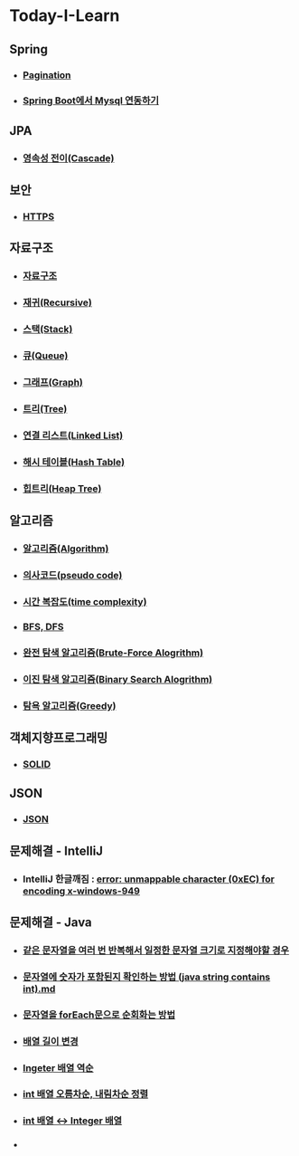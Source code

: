 # Today-I-Learn
 
## **Spring**
- ### [Pagination](https://github.com/kung036/Today-I-Learn/blob/main/Spring/Pagination.md)
- ### [Spring Boot에서 Mysql 연동하기]()

## **JPA**
- ### [영속성 전이(Cascade)](https://github.com/kung036/Today-I-Learn/blob/main/JPA/%EC%98%81%EC%86%8D%EC%84%B1%20%EC%A0%84%EC%9D%B4(Cascade).md)

## **보안**
- ### [HTTPS]()

## **자료구조**
- ### [자료구조](https://github.com/kung036/Today-I-Learn/blob/main/%EC%9E%90%EB%A3%8C%EA%B5%AC%EC%A1%B0/%EC%9E%90%EB%A3%8C%EA%B5%AC%EC%A1%B0.md)
- ### [재귀(Recursive)](https://github.com/kung036/Today-I-Learn/blob/main/%EC%9E%90%EB%A3%8C%EA%B5%AC%EC%A1%B0/%EC%9E%AC%EA%B7%80(Recursive).md)
- ### [스택(Stack)](https://github.com/kung036/Today-I-Learn/blob/main/%EC%9E%90%EB%A3%8C%EA%B5%AC%EC%A1%B0/%EC%8A%A4%ED%83%9D(Stack).md)
- ### [큐(Queue)](https://github.com/kung036/Today-I-Learn/blob/main/%EC%9E%90%EB%A3%8C%EA%B5%AC%EC%A1%B0/%ED%81%90(Queue).md)
- ### [그래프(Graph)](https://github.com/kung036/Today-I-Learn/blob/main/%EC%9E%90%EB%A3%8C%EA%B5%AC%EC%A1%B0/%EA%B7%B8%EB%9E%98%ED%94%84(Graph).md)
- ### [트리(Tree)](https://github.com/kung036/Today-I-Learn/blob/main/%EC%9E%90%EB%A3%8C%EA%B5%AC%EC%A1%B0/%ED%8A%B8%EB%A6%AC(Tree).md)
- ### [연결 리스트(Linked List)](https://github.com/kung036/Today-I-Learn/blob/main/%EC%9E%90%EB%A3%8C%EA%B5%AC%EC%A1%B0/%EC%97%B0%EA%B2%B0%20%EB%A6%AC%EC%8A%A4%ED%8A%B8(Linked%20List).md)
- ### [해시 테이블(Hash Table)](https://github.com/kung036/Today-I-Learn/blob/main/%EC%9E%90%EB%A3%8C%EA%B5%AC%EC%A1%B0/%ED%95%B4%EC%8B%9C%20%ED%85%8C%EC%9D%B4%EB%B8%94(Hash%20Table).md)
- ### [힙트리(Heap Tree)](https://github.com/kung036/Today-I-Learn/blob/main/%EC%9E%90%EB%A3%8C%EA%B5%AC%EC%A1%B0/%ED%9E%99%ED%8A%B8%EB%A6%AC(Heap%20Tree).md)

## **알고리즘**
- ### [알고리즘(Algorithm)](https://github.com/kung036/Today-I-Learn/blob/main/%EC%95%8C%EA%B3%A0%EB%A6%AC%EC%A6%98/%EC%95%8C%EA%B3%A0%EB%A6%AC%EC%A6%98(Algorithm).md)
- ### [의사코드(pseudo code)](https://github.com/kung036/Today-I-Learn/blob/main/%EC%95%8C%EA%B3%A0%EB%A6%AC%EC%A6%98/%EC%9D%98%EC%82%AC%EC%BD%94%EB%93%9C(pseudo%20code).md)
- ### [시간 복잡도(time complexity)](https://github.com/kung036/Today-I-Learn/blob/main/%EC%95%8C%EA%B3%A0%EB%A6%AC%EC%A6%98/%EC%8B%9C%EA%B0%84%20%EB%B3%B5%EC%9E%A1%EB%8F%84(time%20complexity).md)
- ### [BFS, DFS](https://github.com/kung036/Today-I-Learn/blob/main/%EC%95%8C%EA%B3%A0%EB%A6%AC%EC%A6%98/BFS%2C%20DFS.md)
- ### [완전 탐색 알고리즘(Brute-Force Alogrithm)](https://github.com/kung036/Today-I-Learn/blob/main/%EC%95%8C%EA%B3%A0%EB%A6%AC%EC%A6%98/%EC%99%84%EC%A0%84%20%ED%83%90%EC%83%89%20%EC%95%8C%EA%B3%A0%EB%A6%AC%EC%A6%98(Brute-Force%20Alogrithm).md)
- ### [이진 탐색 알고리즘(Binary Search Alogrithm)](https://github.com/kung036/Today-I-Learn/blob/main/%EC%95%8C%EA%B3%A0%EB%A6%AC%EC%A6%98/%EC%9D%B4%EC%A7%84%20%ED%83%90%EC%83%89%20%EC%95%8C%EA%B3%A0%EB%A6%AC%EC%A6%98(Binary%20Search%20Alogrithm).md)
- ### [탐욕 알고리즘(Greedy)](https://github.com/kung036/Today-I-Learn/blob/main/%EC%95%8C%EA%B3%A0%EB%A6%AC%EC%A6%98/%ED%83%90%EC%9A%95%20%EC%95%8C%EA%B3%A0%EB%A6%AC%EC%A6%98(Greedy).md)

## **객체지향프로그래밍**
-  ### [SOLID](https://github.com/kung036/Today-I-Learn/blob/main/%EA%B0%9D%EC%B2%B4%EC%A7%80%ED%96%A5%ED%94%84%EB%A1%9C%EA%B7%B8%EB%9E%98%EB%B0%8D/SOLID.md)

## **JSON**
-  ### [JSON](https://github.com/kung036/Today-I-Learn/blob/main/JSON.md)

## **문제해결 - IntelliJ**
-  ### IntelliJ 한글깨짐 : [error: unmappable character (0xEC) for encoding x-windows-949](https://github.com/kung036/Today-I-Learn/blob/main/%EB%AC%B8%EC%A0%9C%ED%95%B4%EA%B2%B0%20-%20IntelliJ/%ED%95%9C%EA%B8%80%EA%B9%A8%EC%A7%90.md)
 
## **문제해결 - Java**
- ### [같은 문자열을 여러 번 반복해서 일정한 문자열 크기로 지정해야할 경우](https://github.com/kung036/Today-I-Learn/blob/main/%EB%AC%B8%EC%A0%9C%ED%95%B4%EA%B2%B0%20-%20Java/%EA%B0%99%EC%9D%80%20%EB%AC%B8%EC%9E%90%EC%97%B4%EC%9D%84%20%EC%97%AC%EB%9F%AC%20%EB%B2%88%20%EB%B0%98%EB%B3%B5%ED%95%B4%EC%84%9C%20%EC%9D%BC%EC%A0%95%ED%95%9C%20%EB%AC%B8%EC%9E%90%EC%97%B4%20%ED%81%AC%EA%B8%B0%EB%A1%9C%20%EC%A7%80%EC%A0%95%ED%95%B4%EC%95%BC%ED%95%A0%20%EA%B2%BD%EC%9A%B0.md)
- ### [문자열에 숫자가 포함된지 확인하는 방법 (java string contains int).md](https://github.com/kung036/Today-I-Learn/blob/main/%EB%AC%B8%EC%A0%9C%ED%95%B4%EA%B2%B0%20-%20Java/%EB%AC%B8%EC%9E%90%EC%97%B4%EC%97%90%20%EC%88%AB%EC%9E%90%EA%B0%80%20%ED%8F%AC%ED%95%A8%EB%90%9C%EC%A7%80%20%ED%99%95%EC%9D%B8%ED%95%98%EB%8A%94%20%EB%B0%A9%EB%B2%95%20(java%20string%20contains%20int).md)
- ### [문자열을 forEach문으로 순회화는 방법](https://github.com/kung036/Today-I-Learn/blob/main/%EB%AC%B8%EC%A0%9C%ED%95%B4%EA%B2%B0%20-%20Java/%EB%AC%B8%EC%9E%90%EC%97%B4%EC%9D%84%20forEach%EB%AC%B8%EC%9C%BC%EB%A1%9C%20%EC%88%9C%ED%9A%8C%ED%99%94%EB%8A%94%20%EB%B0%A9%EB%B2%95.md)
- ### [배열 길이 변경](https://github.com/kung036/Today-I-Learn/blob/main/%EB%AC%B8%EC%A0%9C%ED%95%B4%EA%B2%B0%20-%20Java/%EB%B0%B0%EC%97%B4%20%EA%B8%B8%EC%9D%B4%20%EB%B3%80%EA%B2%BD.md)
- ### [Ingeter 배열 역순](https://github.com/kung036/Today-I-Learn/blob/main/%EB%AC%B8%EC%A0%9C%ED%95%B4%EA%B2%B0%20-%20Java/Ingeter%20%EB%B0%B0%EC%97%B4%20%EC%97%AD%EC%88%9C.md)
- ### [int 배열 오름차순, 내림차순 정렬](https://github.com/kung036/Today-I-Learn/blob/main/%EB%AC%B8%EC%A0%9C%ED%95%B4%EA%B2%B0%20-%20Java/int%20%EB%B0%B0%EC%97%B4%20%EC%98%A4%EB%A6%84%EC%B0%A8%EC%88%9C%2C%20%EB%82%B4%EB%A6%BC%EC%B0%A8%EC%88%9C%20%EC%A0%95%EB%A0%AC.md)
- ### [int 배열 ↔ Integer 배열](https://github.com/kung036/Today-I-Learn/blob/main/%EB%AC%B8%EC%A0%9C%ED%95%B4%EA%B2%B0%20-%20Java/int%20%EB%B0%B0%EC%97%B4%20%E2%86%94%20Integer%20%EB%B0%B0%EC%97%B4.md)



- ### []()
<p align="center">
    <img src="" alt=""/>
</p>

